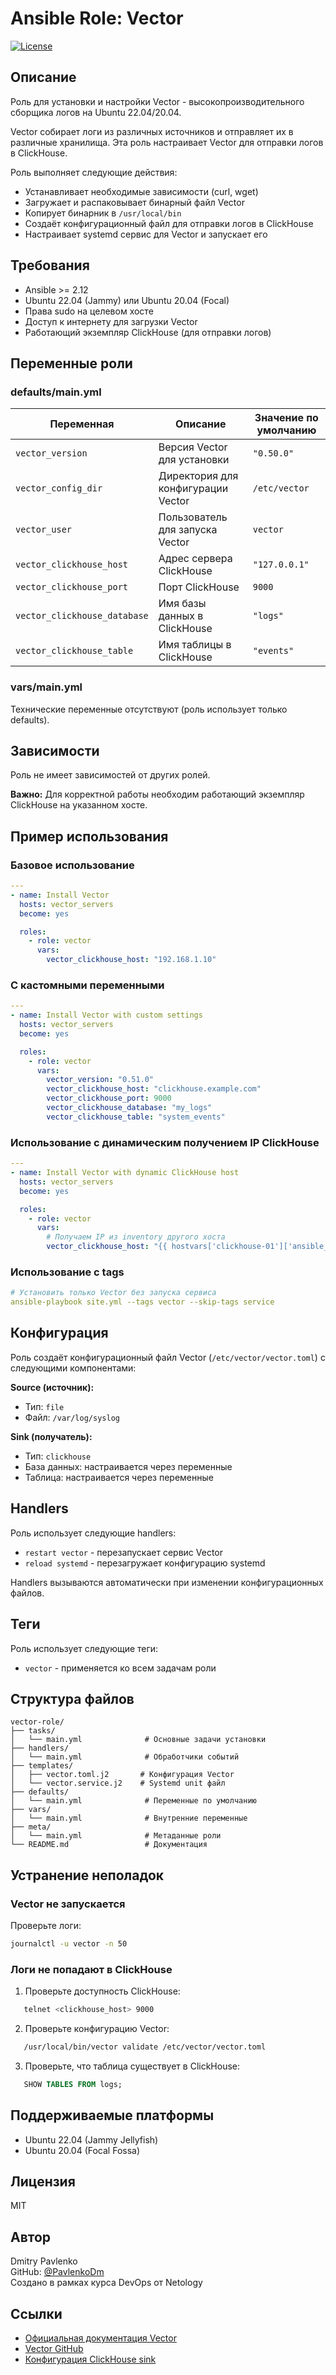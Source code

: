 # Ansible Role: Vector

[![License](https://img.shields.io/badge/license-MIT-brightgreen.svg)](LICENSE)

## Описание

Роль для установки и настройки Vector - высокопроизводительного сборщика логов на Ubuntu 22.04/20.04.

Vector собирает логи из различных источников и отправляет их в различные хранилища. Эта роль настраивает Vector для отправки логов в ClickHouse.

Роль выполняет следующие действия:

- Устанавливает необходимые зависимости (curl, wget)
- Загружает и распаковывает бинарный файл Vector
- Копирует бинарник в `/usr/local/bin`
- Создаёт конфигурационный файл для отправки логов в ClickHouse
- Настраивает systemd сервис для Vector и запускает его

## Требования

- Ansible >= 2.12
- Ubuntu 22.04 (Jammy) или Ubuntu 20.04 (Focal)
- Права sudo на целевом хосте
- Доступ к интернету для загрузки Vector
- Работающий экземпляр ClickHouse (для отправки логов)

## Переменные роли

### defaults/main.yml

| Переменная                   | Описание                           | Значение по умолчанию |
| ---------------------------- | ---------------------------------- | --------------------- |
| `vector_version`             | Версия Vector для установки        | `"0.50.0"`            |
| `vector_config_dir`          | Директория для конфигурации Vector | `/etc/vector`         |
| `vector_user`                | Пользователь для запуска Vector    | `vector`              |
| `vector_clickhouse_host`     | Адрес сервера ClickHouse           | `"127.0.0.1"`         |
| `vector_clickhouse_port`     | Порт ClickHouse                    | `9000`                |
| `vector_clickhouse_database` | Имя базы данных в ClickHouse       | `"logs"`              |
| `vector_clickhouse_table`    | Имя таблицы в ClickHouse           | `"events"`            |

### vars/main.yml

Технические переменные отсутствуют (роль использует только defaults).

## Зависимости

Роль не имеет зависимостей от других ролей.

**Важно:** Для корректной работы необходим работающий экземпляр ClickHouse на указанном хосте.

## Пример использования

### Базовое использование

```yaml
---
- name: Install Vector
  hosts: vector_servers
  become: yes

  roles:
    - role: vector
      vars:
        vector_clickhouse_host: "192.168.1.10"
```

### С кастомными переменными

```yaml
---
- name: Install Vector with custom settings
  hosts: vector_servers
  become: yes

  roles:
    - role: vector
      vars:
        vector_version: "0.51.0"
        vector_clickhouse_host: "clickhouse.example.com"
        vector_clickhouse_port: 9000
        vector_clickhouse_database: "my_logs"
        vector_clickhouse_table: "system_events"
```

### Использование с динамическим получением IP ClickHouse

```yaml
---
- name: Install Vector with dynamic ClickHouse host
  hosts: vector_servers
  become: yes

  roles:
    - role: vector
      vars:
        # Получаем IP из inventory другого хоста
        vector_clickhouse_host: "{{ hostvars['clickhouse-01']['ansible_host'] }}"
```

### Использование с tags

```yaml
# Установить только Vector без запуска сервиса
ansible-playbook site.yml --tags vector --skip-tags service
```

## Конфигурация

Роль создаёт конфигурационный файл Vector (`/etc/vector/vector.toml`) с следующими компонентами:

**Source (источник):**

- Тип: `file`
- Файл: `/var/log/syslog`

**Sink (получатель):**

- Тип: `clickhouse`
- База данных: настраивается через переменные
- Таблица: настраивается через переменные

## Handlers

Роль использует следующие handlers:

- `restart vector` - перезапускает сервис Vector
- `reload systemd` - перезагружает конфигурацию systemd

Handlers вызываются автоматически при изменении конфигурационных файлов.

## Теги

Роль использует следующие теги:

- `vector` - применяется ко всем задачам роли

## Структура файлов

```
vector-role/
├── tasks/
│   └── main.yml              # Основные задачи установки
├── handlers/
│   └── main.yml              # Обработчики событий
├── templates/
│   ├── vector.toml.j2       # Конфигурация Vector
│   └── vector.service.j2    # Systemd unit файл
├── defaults/
│   └── main.yml              # Переменные по умолчанию
├── vars/
│   └── main.yml              # Внутренние переменные
├── meta/
│   └── main.yml              # Метаданные роли
└── README.md                 # Документация
```

## Устранение неполадок

### Vector не запускается

Проверьте логи:

```bash
journalctl -u vector -n 50
```

### Логи не попадают в ClickHouse

1. Проверьте доступность ClickHouse:

```bash
   telnet <clickhouse_host> 9000
```

2. Проверьте конфигурацию Vector:

```bash
   /usr/local/bin/vector validate /etc/vector/vector.toml
```

3. Проверьте, что таблица существует в ClickHouse:

```sql
   SHOW TABLES FROM logs;
```

## Поддерживаемые платформы

- Ubuntu 22.04 (Jammy Jellyfish)
- Ubuntu 20.04 (Focal Fossa)

## Лицензия

MIT

## Автор

Dmitry Pavlenko  
GitHub: [@PavlenkoDm](https://github.com/PavlenkoDm)  
Создано в рамках курса DevOps от Netology

## Ссылки

- [Официальная документация Vector](https://vector.dev/docs/)
- [Vector GitHub](https://github.com/vectordotdev/vector)
- [Конфигурация ClickHouse sink](https://vector.dev/docs/reference/configuration/sinks/clickhouse/)
